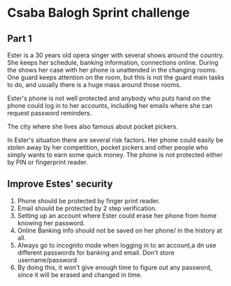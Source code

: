 # Csaba Balogh Sprint challenge

## Part 1

Ester is a 30 years old opera singer with several shows around the country. She keeps her schedule, banking information, connections online. During the shows her case with her phone is unattended in the changing rooms. One guard keeps attention on the room, but this is not the guard main tasks to do, and usually there is a huge mass around those rooms.

Ester's phone is not well protected and anybody who puts hand on the phone could log in to her accounts, including her emails where she can request password reminders.

The city where she lives also famous about pocket pickers.

In Ester's situation there are several risk factors. Her phone could easily be stolen away by her competition, pocket pickers and other people who simply wants to earn some quick money. The phone is not protected either by PIN or fingerprint reader.

## Improve Estes' security

1. Phone should be protected by finger print reader.
2. Email should be protected by 2 step verification.
3. Setting up an account where Ester could erase her phone from home knowing her password.
4. Online Banking info should not be saved on her phone/ in the history at all.
5. Always go to incognito mode when logging in to an account,a dn use different passwords for banking and email. Don't store username/password
6. By doing this, it won't give enough time to figure out any password, since it will be erased and changed in time.
